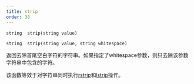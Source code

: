 ```yaml
---
title: strip
order: 38
---
```

`string  strip(string value)`

`string  strip(string value, string whitespace)`

返回去除首尾空白字符的字符串。如果指定了whitespace参数，则只去除该参数字符串中包含的字符。

该函数等效于对字符串同时执行[rstrip](/zh-cn/houdini-vex/strings/rstrip "去除字符串末尾的空白字符")和[lstrip](/zh-cn/houdini-vex/strings/lstrip "去除字符串开头的空白字符")操作。
